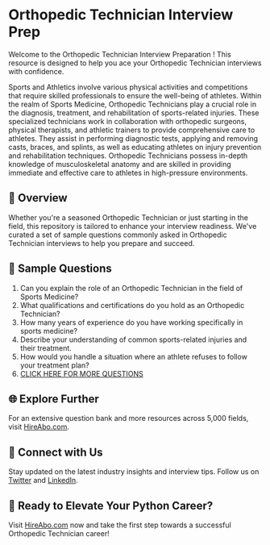 # Orthopedic Technician Interview Prep

Welcome to the Orthopedic Technician Interview Preparation ! This resource is designed to help you ace your Orthopedic Technician interviews with confidence.

Sports and Athletics involve various physical activities and competitions that require skilled professionals to ensure the well-being of athletes. Within the realm of Sports Medicine, Orthopedic Technicians play a crucial role in the diagnosis, treatment, and rehabilitation of sports-related injuries. These specialized technicians work in collaboration with orthopedic surgeons, physical therapists, and athletic trainers to provide comprehensive care to athletes. They assist in performing diagnostic tests, applying and removing casts, braces, and splints, as well as educating athletes on injury prevention and rehabilitation techniques. Orthopedic Technicians possess in-depth knowledge of musculoskeletal anatomy and are skilled in providing immediate and effective care to athletes in high-pressure environments.

## 🚀 Overview

Whether you're a seasoned Orthopedic Technician or just starting in the field, this repository is tailored to enhance your interview readiness. We've curated a set of sample questions commonly asked in Orthopedic Technician interviews to help you prepare and succeed.

## 📝 Sample Questions

1. Can you explain the role of an Orthopedic Technician in the field of Sports Medicine?
2. What qualifications and certifications do you hold as an Orthopedic Technician?
3. How many years of experience do you have working specifically in sports medicine?
4. Describe your understanding of common sports-related injuries and their treatment.
5. How would you handle a situation where an athlete refuses to follow your treatment plan?
6. [CLICK HERE FOR MORE QUESTIONS](https://hireabo.com/job/15_1_32/Orthopedic%20Technician)

## 🌐 Explore Further

For an extensive question bank and more resources across 5,000 fields, visit [HireAbo.com](https://www.hireabo.com).

## 📱 Connect with Us

Stay updated on the latest industry insights and interview tips. Follow us on [Twitter](https://twitter.com/hireabo) and [LinkedIn](https://www.linkedin.com/in/hire-abo-3609972a8/).

## 🚀 Ready to Elevate Your Python Career?

Visit [HireAbo.com](https://www.hireabo.com) now and take the first step towards a successful Orthopedic Technician career!